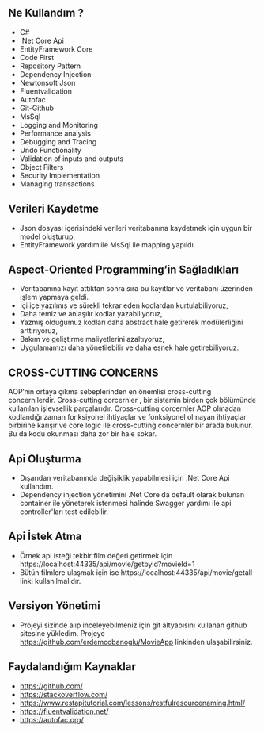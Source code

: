 ## Ne Kullandım ?

- C#
- .Net Core Api
- EntityFramework Core
- Code First
- Repository Pattern
- Dependency Injection
- Newtonsoft Json 
- Fluentvalidation 
- Autofac
- Git-Github
- MsSql
- Logging and Monitoring
- Performance analysis
- Debugging and Tracing
- Undo Functionality
- Validation of inputs and outputs
- Object Filters
- Security Implementation
- Managing transactions

## Verileri Kaydetme

- Json dosyası içerisindeki verileri veritabanına kaydetmek için uygun bir model oluşturup.
- EntityFramework yardımıile MsSql ile mapping yapıldı.

## Aspect-Oriented Programming’in Sağladıkları

- Veritabanına kayıt attıktan sonra sıra bu kayıtlar ve veritabanı üzerinden işlem yapmaya geldi. 
- İçi içe yazılmış ve sürekli tekrar eden kodlardan kurtulabiliyoruz,
- Daha temiz ve anlaşılır kodlar yazabiliyoruz,
- Yazmış olduğumuz kodları daha abstract hale getirerek modülerliğini arttırıyoruz,
- Bakım ve geliştirme maliyetlerini azaltıyoruz,
- Uygulamamızı daha yönetilebilir ve daha esnek hale getirebiliyoruz.

## CROSS-CUTTING CONCERNS
AOP’nın ortaya çıkma sebeplerinden en önemlisi cross-cutting concern’lerdir. Cross-cutting corcernler , bir sistemin birden çok bölümünde kullanılan işlevsellik parçalarıdır. Cross-cutting corcernler AOP olmadan kodlandığı zaman fonksiyonel ihtiyaçlar ve fonksiyonel olmayan ihtiyaçlar birbirine karışır ve core logic ile cross-cutting concernler bir arada bulunur. Bu da kodu okunması daha zor bir hale sokar.

## Api Oluşturma

- Dışarıdan veritabanında değişiklik yapabilmesi için .Net Core Api kullandım. 
- Dependency injection yönetimini .Net Core da default olarak bulunan container ile yöneterek istenmesi halinde Swagger yardımı ile api controller'ları test edilebilir.

## Api İstek Atma

- Örnek api isteği tekbir film değeri getirmek için https://localhost:44335/api/movie/getbyid?movieId=1  
- Bütün filmlere ulaşmak için ise https://localhost:44335/api/movie/getall linki kullanılmalıdır.  

## Versiyon Yönetimi

- Projeyi sizinde alıp inceleyebilmeniz için git altyapısını kullanan github sitesine yükledim. Projeye  https://github.com/erdemcobanoglu/MovieApp linkinden ulaşabilirsiniz.

## Faydalandığım Kaynaklar

- https://github.com/ 
- https://stackoverflow.com/
- https://www.restapitutorial.com/lessons/restfulresourcenaming.html/
- https://fluentvalidation.net/
- https://autofac.org/
